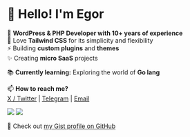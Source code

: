 # 👋 Hello! I'm Egor

💫 **WordPress & PHP Developer with 10+ years of experience**  
🫶 Love **Tailwind CSS** for its simplicity and flexibility  
⚡ Building **custom plugins** and **themes**  
✨ Creating **micro SaaS** projects  

📚 **Currently learning:** Exploring the world of **Go lang**  

📫 **How to reach me?**  
[X / Twitter](https://x.com/egorleet) | [Telegram](https://t.me/egorleet) | [Email](mailto:mail@egor.im)

![](https://komarev.com/ghpvc/?username=egorleet&color=green)
![](https://hit.yhype.me/github/profile?account_id=9061147)

📌 Check out [my Gist profile on GitHub](https://gist.github.com/egorleet)

<!--
**egorleet/egorleet** is a ✨ _special_ ✨ repository because its `README.md` (this file) appears on your GitHub profile.

Here are some ideas to get you started:

- 🔭 I’m currently working on ...
- 🌱 I’m currently learning ...
- 👯 I’m looking to collaborate on ...
- 🤔 I’m looking for help with ...
- 💬 Ask me about ...
- 📫 How to reach me: ...
- 😄 Pronouns: ...
- ⚡ Fun fact: ...
-->
